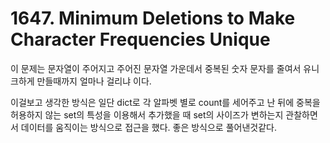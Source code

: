 # 1647. Minimum Deletions to Make Character Frequencies Unique 
 
이 문제는 문자열이 주어지고 주어진 문자열 가운데서 중복된 숫자 문자를 줄여서 유니크하게 만들때까지 얼마나 걸리냐 이다.  

이걸보고 생각한 방식은 일단 dict로 각 알파벳 별로 count를 세어주고 난 뒤에 중복을 허용하지 않는 set의 특성을 이용해서 추가했을 때 set의 사이즈가 변하는지 관찰하면서 데이터를 움직이는 방식으로 접근을 했다. 좋은 방식으로 풀어낸것같다.